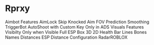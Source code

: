 # Rprxy
Aimbot Features AimLock Skip Knocked Aim FOV Prediction Smoothing TriggerBot AutoShoot with Custom Key Only in ADS Visuals Features Visibilty Only when Visible Full ESP Box 3D 2D Health Bar Lines Bones Names Distances ESP Distance Configuration RadarROBLOX 
